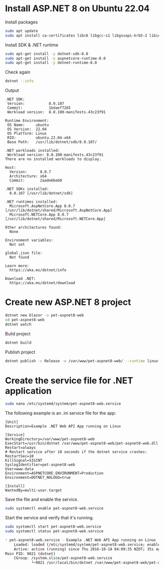 # Install ASP.NET 8 on Ubuntu 22.04
Install packages
```bash
sudo apt update
sudo apt install ca-certificates libc6 libgcc-s1 libgssapi-krb5-2 libicu70 liblttng-ust1 libssl3 libstdc++6 libunwind8 zlib1g
```
Install SDK & .NET runtime
```bash
sudo apt-get install -y dotnet-sdk-8.0
sudo apt-get install -y aspnetcore-runtime-8.0
sudo apt-get install -y dotnet-runtime-8.0
```
Check again
```bash
dotnet --info
```
Output
```
.NET SDK:
 Version:           8.0.107
 Commit:            1bdaef7265
 Workload version:  8.0.100-manifests.43c23f91

Runtime Environment:
 OS Name:     ubuntu
 OS Version:  22.04
 OS Platform: Linux
 RID:         ubuntu.22.04-x64
 Base Path:   /usr/lib/dotnet/sdk/8.0.107/

.NET workloads installed:
 Workload version: 8.0.100-manifests.43c23f91
There are no installed workloads to display.

Host:
  Version:      8.0.7
  Architecture: x64
  Commit:       2aade6beb0

.NET SDKs installed:
  8.0.107 [/usr/lib/dotnet/sdk]

.NET runtimes installed:
  Microsoft.AspNetCore.App 8.0.7 [/usr/lib/dotnet/shared/Microsoft.AspNetCore.App]
  Microsoft.NETCore.App 8.0.7 [/usr/lib/dotnet/shared/Microsoft.NETCore.App]

Other architectures found:
  None

Environment variables:
  Not set

global.json file:
  Not found

Learn more:
  https://aka.ms/dotnet/info

Download .NET:
  https://aka.ms/dotnet/download
```
# Create new ASP.NET 8 project
```bash
dotnet new blazor -o pet-aspnet8-web
cd pet-aspnet8-web
dotnet watch
```
Build project
```bash
dotnet build
```
Publish project
```bash
dotnet publish -c Release -o /var/www/pet-aspnet8-web/ --runtime linux-x64
```
# Create the service file for .NET application
```bash
sudo nano /etc/systemd/system/pet-aspnet8-web.service
```
The following example is an .ini service file for the app:
```
[Unit]
Description=Example .NET Web API App running on Linux

[Service]
WorkingDirectory=/var/www/pet-aspnet8-web
ExecStart=/usr/bin/dotnet /var/www/pet-aspnet8-web/pet-aspnet8-web.dll
Restart=always
# Restart service after 10 seconds if the dotnet service crashes:
RestartSec=10
KillSignal=SIGINT
SyslogIdentifier=pet-aspnet8-web
User=www-data
Environment=ASPNETCORE_ENVIRONMENT=Production
Environment=DOTNET_NOLOGO=true

[Install]
WantedBy=multi-user.target
```
Save the file and enable the service.
```bash
sudo systemctl enable pet-aspnet8-web.service
```
Start the service and verify that it's running.
```bash
sudo systemctl start pet-aspnet8-web.service
sudo systemctl status pet-aspnet8-web.service

◝ pet-aspnet8-web.service - Example .NET Web API App running on Linux
    Loaded: loaded (/etc/systemd/system/pet-aspnet8-web.service; enabled)
    Active: active (running) since Thu 2016-10-18 04:09:35 NZDT; 35s ago
Main PID: 9021 (dotnet)
    CGroup: /system.slice/pet-aspnet8-web.service
            └─9021 /usr/local/bin/dotnet /var/www/pet-aspnet8-web/pet-aspnet8-web.dll
```